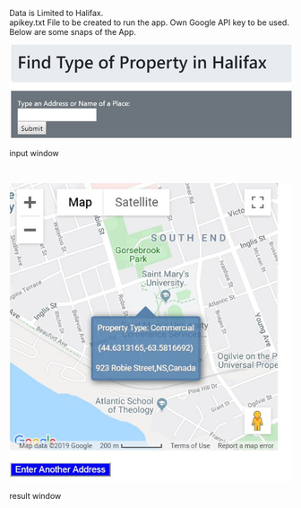 Data is Limited to Halifax.<br>
apikey.txt File to be created to run the app. Own Google API key to be used.
<br>Below are some snaps of the App.

![input screen](/Machine%20Learning%20Repo/Python/Property%20Type%20Identification%20Web%20App/APP%20Images/img0.JPG)
<p>input window</p><br>

![result screen](/Machine%20Learning%20Repo/Python/Property%20Type%20Identification%20Web%20App/APP%20Images/img1.JPG)
<br><p>result window</p>
